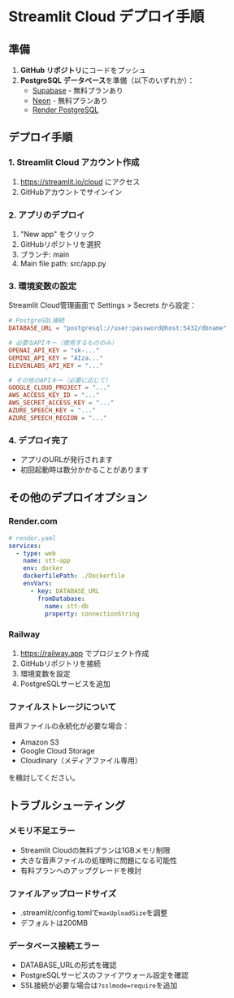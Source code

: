 # Streamlit Cloud デプロイ手順

## 準備

1. **GitHub リポジトリ**にコードをプッシュ
2. **PostgreSQL データベース**を準備（以下のいずれか）：
   - [Supabase](https://supabase.com) - 無料プランあり
   - [Neon](https://neon.tech) - 無料プランあり
   - [Render PostgreSQL](https://render.com/docs/databases)

## デプロイ手順

### 1. Streamlit Cloud アカウント作成
1. https://streamlit.io/cloud にアクセス
2. GitHubアカウントでサインイン

### 2. アプリのデプロイ
1. "New app" をクリック
2. GitHubリポジトリを選択
3. ブランチ: main
4. Main file path: src/app.py

### 3. 環境変数の設定
Streamlit Cloud管理画面で Settings > Secrets から設定：

```toml
# PostgreSQL接続
DATABASE_URL = "postgresql://user:password@host:5432/dbname"

# 必要なAPIキー（使用するもののみ）
OPENAI_API_KEY = "sk-..."
GEMINI_API_KEY = "AIza..."
ELEVENLABS_API_KEY = "..."

# その他のAPIキー（必要に応じて）
GOOGLE_CLOUD_PROJECT = "..."
AWS_ACCESS_KEY_ID = "..."
AWS_SECRET_ACCESS_KEY = "..."
AZURE_SPEECH_KEY = "..."
AZURE_SPEECH_REGION = "..."
```

### 4. デプロイ完了
- アプリのURLが発行されます
- 初回起動時は数分かかることがあります

## その他のデプロイオプション

### Render.com
```yaml
# render.yaml
services:
  - type: web
    name: stt-app
    env: docker
    dockerfilePath: ./Dockerfile
    envVars:
      - key: DATABASE_URL
        fromDatabase:
          name: stt-db
          property: connectionString
```

### Railway
1. https://railway.app でプロジェクト作成
2. GitHubリポジトリを接続
3. 環境変数を設定
4. PostgreSQLサービスを追加

### ファイルストレージについて
音声ファイルの永続化が必要な場合：
- Amazon S3
- Google Cloud Storage
- Cloudinary（メディアファイル専用）

を検討してください。

## トラブルシューティング

### メモリ不足エラー
- Streamlit Cloudの無料プランは1GBメモリ制限
- 大きな音声ファイルの処理時に問題になる可能性
- 有料プランへのアップグレードを検討

### ファイルアップロードサイズ
- .streamlit/config.tomlで`maxUploadSize`を調整
- デフォルトは200MB

### データベース接続エラー
- DATABASE_URLの形式を確認
- PostgreSQLサービスのファイアウォール設定を確認
- SSL接続が必要な場合は`?sslmode=require`を追加